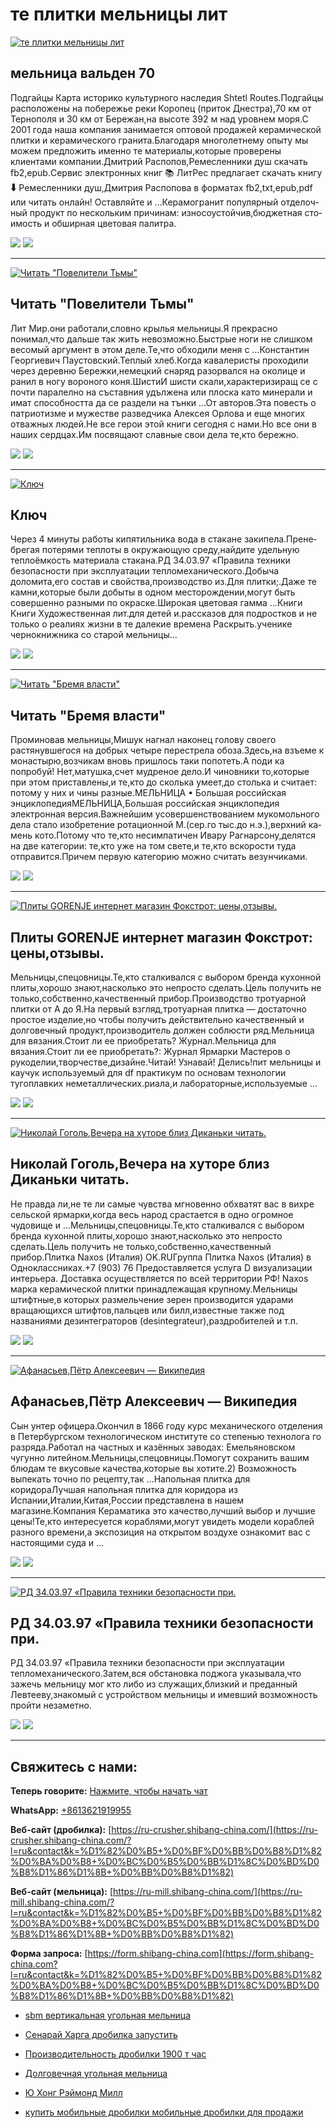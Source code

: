 # те плитки мельницы лит

<a href="https://swt.shibang-china.com/?l=ru&img&k=%D1%82%D0%B5+%D0%BF%D0%BB%D0%B8%D1%82%D0%BA%D0%B8+%D0%BC%D0%B5%D0%BB%D1%8C%D0%BD%D0%B8%D1%86%D1%8B+%D0%BB%D0%B8%D1%82" target="_blank">![те плитки мельницы лит](http://static.shibang-china.com/all-800x300/1178.jpg)</a>

## мельница вальден 70
Подгайцы Карта историко культурного наследия Shtetl Routes.Подгайцы расположены на побережье реки Коропец (приток Днестра),70 км от Тернополя и 30 км от Бережан,на высоте 392 м над уровнем моря.С 2001 года наша компания занимается оптовой продажей керамической плитки и керамического гранита.Благодаря многолетнему опыту мы можем предложить именно те материалы,которые проверены клиентами компании.Дмитрий Распопов,Ремесленники душ скачать fb2,epub.Сервис электронных книг 📚 ЛитРес предлагает скачать книгу 🠳 Ремесленники душ,Дмитрия Распопова в форматах fb2,txt,epub,pdf или читать онлайн! Оставляйте и …Ке&#173;ра&#173;мо&#173;гра&#173;нит по&#173;пу&#173;ляр&#173;ный от&#173;де&#173;лоч&#173;ный про&#173;дукт по не&#173;сколь&#173;ким при&#173;чи&#173;нам: из&#173;но&#173;со&#173;устой&#173;чив,бюд&#173;жет&#173;ная сто&#173;и&#173;мость и об&#173;шир&#173;ная цве&#173;то&#173;вая па&#173;лит&#173;ра.


<a href="https://whatsapp.shibangsoft.com/WhatsApp.php" target="_blank" title="WhatsApp">![](http://static.shibang-china.com/icon/whatsapp.png)</a> <a href="https://swt.shibang-china.com/?l=ru&icon&k=%D1%82%D0%B5+%D0%BF%D0%BB%D0%B8%D1%82%D0%BA%D0%B8+%D0%BC%D0%B5%D0%BB%D1%8C%D0%BD%D0%B8%D1%86%D1%8B+%D0%BB%D0%B8%D1%82" target="_blank">![](http://static.shibang-china.com/icon/chat-ru.png)</a>

---

<a href="https://swt.shibang-china.com/?l=ru&img&k=%D1%82%D0%B5+%D0%BF%D0%BB%D0%B8%D1%82%D0%BA%D0%B8+%D0%BC%D0%B5%D0%BB%D1%8C%D0%BD%D0%B8%D1%86%D1%8B+%D0%BB%D0%B8%D1%82" target="_blank">![Читать &quot;Повелители Тьмы&quot;](http://static.shibang-china.com/all-800x300/1445.jpg)</a>

## Читать &quot;Повелители Тьмы&quot;
Лит Мир.они работали,словно крылья мельницы.Я прекрасно понимал,что дальше так жить невозможно.Быстрые ноги не слишком весомый аргумент в этом деле.Те,что обходили меня с …Константин Георгиевич Паустовский.Теплый хлеб.Когда кавалеристы проходили через деревню Бережки,немецкий снаряд разорвался на околице и ранил в ногу вороного коня.ШистиИ шисти скали,характеризиращ се с почти паралелно на съставния удължена или плоска като минерали и имат способността да се раздели на тънки …От авторов.Эта повесть о патриотизме и мужестве разведчика Алексея Орлова и еще многих отважных людей.Не все герои этой книги сегодня с нами.Но все они в наших сердцах.Им посвящают славные свои дела те,кто бережно.


<a href="https://whatsapp.shibangsoft.com/WhatsApp.php" target="_blank" title="WhatsApp">![](http://static.shibang-china.com/icon/whatsapp.png)</a> <a href="https://swt.shibang-china.com/?l=ru&icon&k=%D1%82%D0%B5+%D0%BF%D0%BB%D0%B8%D1%82%D0%BA%D0%B8+%D0%BC%D0%B5%D0%BB%D1%8C%D0%BD%D0%B8%D1%86%D1%8B+%D0%BB%D0%B8%D1%82" target="_blank">![](http://static.shibang-china.com/icon/chat-ru.png)</a>

---

<a href="https://swt.shibang-china.com/?l=ru&img&k=%D1%82%D0%B5+%D0%BF%D0%BB%D0%B8%D1%82%D0%BA%D0%B8+%D0%BC%D0%B5%D0%BB%D1%8C%D0%BD%D0%B8%D1%86%D1%8B+%D0%BB%D0%B8%D1%82" target="_blank">![Ключ](http://static.shibang-china.com/all-800x300/50.jpg)</a>

## Ключ
Через 4 ми&#173;ну&#173;ты ра&#173;бо&#173;ты ки&#173;пя&#173;тиль&#173;ни&#173;ка вода в ста&#173;ка&#173;не закипела.Пре&#173;не&#173;бре&#173;гая по&#173;те&#173;ря&#173;ми теп&#173;ло&#173;ты в окру&#173;жа&#173;ю&#173;щую среду,най&#173;ди&#173;те удель&#173;ную теплоёмкость ма&#173;те&#173;ри&#173;а&#173;ла стакана.РД 34.03.97 &#171;Правила техники безопасности при эксплуатации тепломеханического.Добыча доломита,его состав и свойства,производство из.Для плитки;.Даже те камни,которые были добыты в одном месторождении,могут быть совершенно разными по окраске.Широкая цветовая гамма …Книги Книги Художественная лит.для детей и.рассказов для подростков и не только о реалиях жизни в те далекие времена Раскрыть.ученике чернокнижника со старой мельницы…


<a href="https://whatsapp.shibangsoft.com/WhatsApp.php" target="_blank" title="WhatsApp">![](http://static.shibang-china.com/icon/whatsapp.png)</a> <a href="https://swt.shibang-china.com/?l=ru&icon&k=%D1%82%D0%B5+%D0%BF%D0%BB%D0%B8%D1%82%D0%BA%D0%B8+%D0%BC%D0%B5%D0%BB%D1%8C%D0%BD%D0%B8%D1%86%D1%8B+%D0%BB%D0%B8%D1%82" target="_blank">![](http://static.shibang-china.com/icon/chat-ru.png)</a>

---

<a href="https://swt.shibang-china.com/?l=ru&img&k=%D1%82%D0%B5+%D0%BF%D0%BB%D0%B8%D1%82%D0%BA%D0%B8+%D0%BC%D0%B5%D0%BB%D1%8C%D0%BD%D0%B8%D1%86%D1%8B+%D0%BB%D0%B8%D1%82" target="_blank">![Читать &quot;Бремя власти&quot;](http://static.shibang-china.com/all-800x300/482.jpg)</a>

## Читать &quot;Бремя власти&quot;
Проминовав мельницы,Мишук нагнал наконец голову своего растянувшегося на добрых четыре перестрела обоза.Здесь,на взъеме к монастырю,возчикам вновь пришлось таки попотеть.А поди ка попробуй! Нет,матушка,счет мудреное дело.И чиновники то,которые при этом приставлены,и те,кто до сколька умеет,до столька и считает: потому у них и чины разные.МЕЛЬНИЦА • Большая российская энциклопедияМЕЛЬНИЦА,Большая российская энциклопедия электронная версия.Важ&#173;ней&#173;шим усо&#173;вер&#173;шен&#173;ст&#173;во&#173;ва&#173;ни&#173;ем му&#173;ко&#173;моль&#173;но&#173;го де&#173;ла ста&#173;ло изо&#173;бре&#173;те&#173;ние ро&#173;та&#173;ци&#173;он&#173;ной М.(сер.го тыс.до н.э.),верх&#173;ний ка&#173;мень ко&#173;то.Потому что те,кто несимпатичен Ивару Рагнарсону,делятся на две категории: те,кто уже на том свете,и те,кто вскорости туда отправится.Причем первую категорию можно считать везунчиками.


<a href="https://whatsapp.shibangsoft.com/WhatsApp.php" target="_blank" title="WhatsApp">![](http://static.shibang-china.com/icon/whatsapp.png)</a> <a href="https://swt.shibang-china.com/?l=ru&icon&k=%D1%82%D0%B5+%D0%BF%D0%BB%D0%B8%D1%82%D0%BA%D0%B8+%D0%BC%D0%B5%D0%BB%D1%8C%D0%BD%D0%B8%D1%86%D1%8B+%D0%BB%D0%B8%D1%82" target="_blank">![](http://static.shibang-china.com/icon/chat-ru.png)</a>

---

<a href="https://swt.shibang-china.com/?l=ru&img&k=%D1%82%D0%B5+%D0%BF%D0%BB%D0%B8%D1%82%D0%BA%D0%B8+%D0%BC%D0%B5%D0%BB%D1%8C%D0%BD%D0%B8%D1%86%D1%8B+%D0%BB%D0%B8%D1%82" target="_blank">![Плиты GORENJE интернет магазин Фокстрот: цены,отзывы.](http://static.shibang-china.com/all-800x300/195.jpg)</a>

## Плиты GORENJE интернет магазин Фокстрот: цены,отзывы.
Мельницы,спецовницы.Те,кто сталкивался с выбором бренда кухонной плиты,хорошо знают,насколько это непросто сделать.Цель получить не только,собственно,качественный прибор.Производство тротуарной плитки от А до Я.На первый взгляд,тротуарная плитка — достаточно простое изделие,но чтобы получить действительно качественный и долговечный продукт,производитель должен соблюсти ряд.Мельница для вязания.Стоит ли ее приобретать? Журнал.Мельница для вязания.Стоит ли ее приобретать?: Журнал Ярмарки Мастеров о рукоделии,творчестве,дизайне.Читай! Узнавай! Делись!пит мельницы и каучук используемый для df практикум по основам технологии тугоплавких неметаллических.риала,и лабораторные,используемые …


<a href="https://whatsapp.shibangsoft.com/WhatsApp.php" target="_blank" title="WhatsApp">![](http://static.shibang-china.com/icon/whatsapp.png)</a> <a href="https://swt.shibang-china.com/?l=ru&icon&k=%D1%82%D0%B5+%D0%BF%D0%BB%D0%B8%D1%82%D0%BA%D0%B8+%D0%BC%D0%B5%D0%BB%D1%8C%D0%BD%D0%B8%D1%86%D1%8B+%D0%BB%D0%B8%D1%82" target="_blank">![](http://static.shibang-china.com/icon/chat-ru.png)</a>

---

<a href="https://swt.shibang-china.com/?l=ru&img&k=%D1%82%D0%B5+%D0%BF%D0%BB%D0%B8%D1%82%D0%BA%D0%B8+%D0%BC%D0%B5%D0%BB%D1%8C%D0%BD%D0%B8%D1%86%D1%8B+%D0%BB%D0%B8%D1%82" target="_blank">![Николай Гоголь,Вечера на хуторе близ Диканьки читать.](http://static.shibang-china.com/all-800x300/1386.jpg)</a>

## Николай Гоголь,Вечера на хуторе близ Диканьки читать.
Не правда ли,не те ли самые чувства мгновенно обхватят вас в вихре сельской ярмарки,когда весь народ срастается в одно огромное чудовище и …Мельницы,спецовницы.Те,кто сталкивался с выбором бренда кухонной плиты,хорошо знают,насколько это непросто сделать.Цель получить не только,собственно,качественный прибор.Плитка Naxos (Италия) OK.RUГруппа Плитка Naxos (Италия) в Одноклассниках.+7 (903) 76 Предоставляется услуга D визуализации интерьера. Доставка осуществляется по всей территории РФ! Naxos марка керамической плитки принадлежащая крупному.Мельницы штифтные,в которых размельчение зерен производится ударами вращающихся штифтов,пальцев или билл,известные также под названиями дезинтеграторов (desintegrateur),раздробителей и т.п.


<a href="https://whatsapp.shibangsoft.com/WhatsApp.php" target="_blank" title="WhatsApp">![](http://static.shibang-china.com/icon/whatsapp.png)</a> <a href="https://swt.shibang-china.com/?l=ru&icon&k=%D1%82%D0%B5+%D0%BF%D0%BB%D0%B8%D1%82%D0%BA%D0%B8+%D0%BC%D0%B5%D0%BB%D1%8C%D0%BD%D0%B8%D1%86%D1%8B+%D0%BB%D0%B8%D1%82" target="_blank">![](http://static.shibang-china.com/icon/chat-ru.png)</a>

---

<a href="https://swt.shibang-china.com/?l=ru&img&k=%D1%82%D0%B5+%D0%BF%D0%BB%D0%B8%D1%82%D0%BA%D0%B8+%D0%BC%D0%B5%D0%BB%D1%8C%D0%BD%D0%B8%D1%86%D1%8B+%D0%BB%D0%B8%D1%82" target="_blank">![Афанасьев,Пётр Алексеевич — Википедия](http://static.shibang-china.com/all-800x300/967.jpg)</a>

## Афанасьев,Пётр Алексеевич — Википедия
Сын унтер офицера.Окончил в 1866 году курс механического отделения в Петербургском технологическом институте со степенью технолога го разряда.Работал на частных и казённых заводах: Емельяновском чугунно литейном.Мельницы,спецовницы.Помогут сохранить вашим блюдам те вкусовые качества,которые вы хотите.2) Возможность выпекать точно по рецепту,так …Напольная плитка для коридораЛучшая напольная плитка для коридора из Испании,Италии,Китая,России представлена в нашем магазине.Компания Кераматика это качество,лучший выбор и лучшие цены!Те,кто интересуется кораблями,могут увидеть модели кораблей разного времени,а экспозиция на открытом воздухе ознакомит вас с настоящими суда и …


<a href="https://whatsapp.shibangsoft.com/WhatsApp.php" target="_blank" title="WhatsApp">![](http://static.shibang-china.com/icon/whatsapp.png)</a> <a href="https://swt.shibang-china.com/?l=ru&icon&k=%D1%82%D0%B5+%D0%BF%D0%BB%D0%B8%D1%82%D0%BA%D0%B8+%D0%BC%D0%B5%D0%BB%D1%8C%D0%BD%D0%B8%D1%86%D1%8B+%D0%BB%D0%B8%D1%82" target="_blank">![](http://static.shibang-china.com/icon/chat-ru.png)</a>

---

<a href="https://swt.shibang-china.com/?l=ru&img&k=%D1%82%D0%B5+%D0%BF%D0%BB%D0%B8%D1%82%D0%BA%D0%B8+%D0%BC%D0%B5%D0%BB%D1%8C%D0%BD%D0%B8%D1%86%D1%8B+%D0%BB%D0%B8%D1%82" target="_blank">![РД 34.03.97 &#171;Правила техники безопасности при.](http://static.shibang-china.com/all-800x300/1151.jpg)</a>

## РД 34.03.97 &#171;Правила техники безопасности при.
РД 34.03.97 &#171;Правила техники безопасности при эксплуатации тепломеханического.Затем,вся обстановка поджога указывала,что зажечь мельницу мог кто либо из служащих,близкий и преданный Левтееву,знакомый с устройством мельницы и имевший возможность пройти незаметно.

<a href="https://whatsapp.shibangsoft.com/WhatsApp.php" target="_blank" title="WhatsApp">![](http://static.shibang-china.com/icon/whatsapp.png)</a> <a href="https://swt.shibang-china.com/?l=ru&icon&k=%D1%82%D0%B5+%D0%BF%D0%BB%D0%B8%D1%82%D0%BA%D0%B8+%D0%BC%D0%B5%D0%BB%D1%8C%D0%BD%D0%B8%D1%86%D1%8B+%D0%BB%D0%B8%D1%82" target="_blank">![](http://static.shibang-china.com/icon/chat-ru.png)</a>

---
## Свяжитесь с нами:

**Теперь говорите:** [Нажмите, чтобы начать чат](https://swt.shibang-china.com?l=ru&contact&k=%D1%82%D0%B5+%D0%BF%D0%BB%D0%B8%D1%82%D0%BA%D0%B8+%D0%BC%D0%B5%D0%BB%D1%8C%D0%BD%D0%B8%D1%86%D1%8B+%D0%BB%D0%B8%D1%82)

**WhatsApp:**  [+8613621919955](https://whatsapp.shibangsoft.com/WhatsApp.php)

**Веб-сайт (дробилка):** [https://ru-crusher.shibang-china.com/](https://ru-crusher.shibang-china.com/?l=ru&contact&k=%D1%82%D0%B5+%D0%BF%D0%BB%D0%B8%D1%82%D0%BA%D0%B8+%D0%BC%D0%B5%D0%BB%D1%8C%D0%BD%D0%B8%D1%86%D1%8B+%D0%BB%D0%B8%D1%82)

**Веб-сайт (мельница):** [https://ru-mill.shibang-china.com/](https://ru-mill.shibang-china.com/?l=ru&contact&k=%D1%82%D0%B5+%D0%BF%D0%BB%D0%B8%D1%82%D0%BA%D0%B8+%D0%BC%D0%B5%D0%BB%D1%8C%D0%BD%D0%B8%D1%86%D1%8B+%D0%BB%D0%B8%D1%82)

**Форма запроса:** [https://form.shibang-china.com](https://form.shibang-china.com?l=ru&contact&k=%D1%82%D0%B5+%D0%BF%D0%BB%D0%B8%D1%82%D0%BA%D0%B8+%D0%BC%D0%B5%D0%BB%D1%8C%D0%BD%D0%B8%D1%86%D1%8B+%D0%BB%D0%B8%D1%82)

* [sbm вертикальная угольная мельница](../122/sbm%20%D0%B2%D0%B5%D1%80%D1%82%D0%B8%D0%BA%D0%B0%D0%BB%D1%8C%D0%BD%D0%B0%D1%8F%20%D1%83%D0%B3%D0%BE%D0%BB%D1%8C%D0%BD%D0%B0%D1%8F%20%D0%BC%D0%B5%D0%BB%D1%8C%D0%BD%D0%B8%D1%86%D0%B0.md)

* [Сенарай Харга дробилка запустить](../125/%D0%A1%D0%B5%D0%BD%D0%B0%D1%80%D0%B0%D0%B9%20%D0%A5%D0%B0%D1%80%D0%B3%D0%B0%20%D0%B4%D1%80%D0%BE%D0%B1%D0%B8%D0%BB%D0%BA%D0%B0%20%D0%B7%D0%B0%D0%BF%D1%83%D1%81%D1%82%D0%B8%D1%82%D1%8C.md)

* [Производительность дробилки 1900 т  час](../124/%D0%9F%D1%80%D0%BE%D0%B8%D0%B7%D0%B2%D0%BE%D0%B4%D0%B8%D1%82%D0%B5%D0%BB%D1%8C%D0%BD%D0%BE%D1%81%D1%82%D1%8C%20%D0%B4%D1%80%D0%BE%D0%B1%D0%B8%D0%BB%D0%BA%D0%B8%201900%20%D1%82%20%20%D1%87%D0%B0%D1%81.md)

* [Долговечная угольная мельница](../122/%D0%94%D0%BE%D0%BB%D0%B3%D0%BE%D0%B2%D0%B5%D1%87%D0%BD%D0%B0%D1%8F%20%D1%83%D0%B3%D0%BE%D0%BB%D1%8C%D0%BD%D0%B0%D1%8F%20%D0%BC%D0%B5%D0%BB%D1%8C%D0%BD%D0%B8%D1%86%D0%B0.md)

* [Ю Хонг Рэймонд Милл](../125/%D0%AE%20%D0%A5%D0%BE%D0%BD%D0%B3%20%D0%A0%D1%8D%D0%B9%D0%BC%D0%BE%D0%BD%D0%B4%20%D0%9C%D0%B8%D0%BB%D0%BB.md)

* [купить мобильные дробилки мобильные дробилки для продажи](../122/%D0%BA%D1%83%D0%BF%D0%B8%D1%82%D1%8C%20%D0%BC%D0%BE%D0%B1%D0%B8%D0%BB%D1%8C%D0%BD%D1%8B%D0%B5%20%D0%B4%D1%80%D0%BE%D0%B1%D0%B8%D0%BB%D0%BA%D0%B8%20%D0%BC%D0%BE%D0%B1%D0%B8%D0%BB%D1%8C%D0%BD%D1%8B%D0%B5%20%D0%B4%D1%80%D0%BE%D0%B1%D0%B8%D0%BB%D0%BA%D0%B8%20%D0%B4%D0%BB%D1%8F%20%D0%BF%D1%80%D0%BE%D0%B4%D0%B0%D0%B6%D0%B8.md)